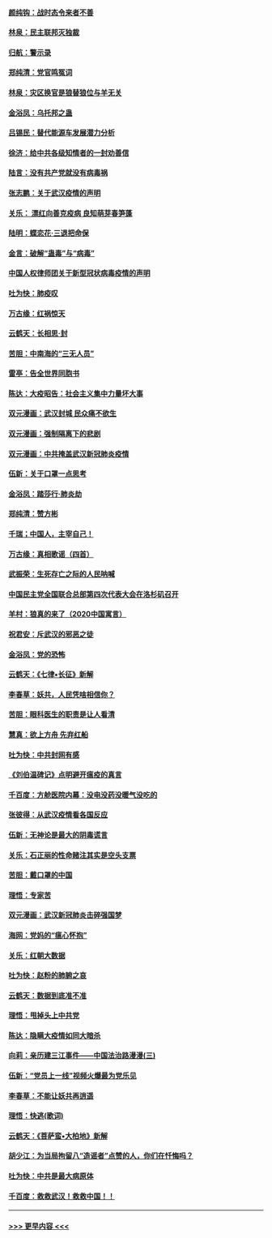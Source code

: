 #### [颜纯钩：战时态令来者不善](../pages/nsc993/n11872011.md?t=02161533) 
#### [林泉：民主联邦灭独裁](../pages/nsc993/n11870998.md?t=02161533) 
#### [归航：警示录](../pages/nsc993/n11870963.md?t=02161533) 
#### [郑纯清：党官鸣冤词](../pages/nsc993/n11870938.md?t=02161533) 
#### [林泉：灾区换官是狼替狼位与羊无关](../pages/nsc993/n11870896.md?t=02161533) 
#### [金浴凤：乌托邦之蛊](../pages/nsc993/n11870879.md?t=02161533) 
#### [吕锡民：替代能源车发展潜力分析](../pages/nsc993/n11870656.md?t=02161533) 
#### [徐济：给中共各级知情者的一封劝善信](../pages/nsc993/n11868561.md?t=02161533) 
#### [陆言：没有共产党就没有病毒祸](../pages/nsc993/n11868232.md?t=02161533) 
#### [张志鹏：关于武汉疫情的声明](../pages/nsc993/n11867182.md?t=02161533) 
#### [关乐： 漂红向善克疫病 良知萌芽春笋蓬](../pages/nsc993/n11865710.md?t=02161533) 
#### [陆明：蝶恋花‧三退把命保](../pages/nsc993/n11865673.md?t=02161533) 
#### [金言：破解“蛊毒”与“病毒”](../pages/nsc993/n11864103.md?t=02161533) 
#### [中国人权律师团关于新型冠状病毒疫情的声明](../pages/nsc993/n11864249.md?t=02161533) 
#### [吐为快：肺疫叹](../pages/nsc993/n11864027.md?t=02161533) 
#### [万古缘：红祸惊天](../pages/nsc993/n11864079.md?t=02161533) 
#### [云鹤天：长相思‧封](../pages/nsc993/n11864006.md?t=02161533) 
#### [苦胆：中南海的“三无人员”](../pages/nsc993/n11862997.md?t=02161533) 
#### [雷亭：告全世界同胞书](../pages/nsc993/n11862572.md?t=02161533) 
#### [陈达：大疫昭告：社会主义集中力量坏大事](../pages/nsc993/n11859419.md?t=02161533) 
#### [双元漫画：武汉封城 民众痛不欲生](../pages/nsc993/n11859287.md?t=02161533) 
#### [双元漫画：强制隔离下的悲剧](../pages/nsc993/n11859244.md?t=02161533) 
#### [双元漫画：中共掩盖武汉新冠肺炎疫情](../pages/nsc993/n11858249.md?t=02161533) 
#### [伍新：关于口罩一点思考](../pages/nsc993/n11859195.md?t=02161533) 
#### [金浴凤：踏莎行‧肺炎劫](../pages/nsc993/n11858227.md?t=02161533) 
#### [郑纯清：赞方彬](../pages/nsc993/n11856803.md?t=02161533) 
#### [千瑞；中国人，主宰自己！](../pages/nsc993/n11856793.md?t=02161533) 
#### [万古缘：真相歌谣（四首）](../pages/nsc993/n11856263.md?t=02161533) 
#### [武振荣：生死存亡之际的人民呐喊](../pages/nsc993/n11856256.md?t=02161533) 
#### [中国民主党全国联合总部第四次代表大会在洛杉矶召开](../pages/nsc993/n11856344.md?t=02161533) 
#### [羊村：狼真的来了（2020中国寓言）](../pages/nsc993/n11856229.md?t=02161533) 
#### [祝君安：斥武汉的邪恶之徒](../pages/nsc993/n11855861.md?t=02161533) 
#### [金浴凤：党的恐怖](../pages/nsc993/n11855849.md?t=02161533) 
#### [云鹤天：《七律▪长征》新解](../pages/nsc993/n11855479.md?t=02161533) 
#### [李春草：妖共，人民凭啥相信你？](../pages/nsc993/n11855196.md?t=02161533) 
#### [苦胆：眼科医生的职责是让人看清](../pages/nsc993/n11853840.md?t=02161533) 
#### [慧真：欲上方舟 先弃红船](../pages/nsc993/n11853483.md?t=02161533) 
#### [吐为快：中共封网有感](../pages/nsc993/n11852575.md?t=02161533) 
#### [《刘伯温碑记》点明避开瘟疫的真言](../pages/nsc993/n11852128.md?t=02161533) 
#### [千百度：方舱医院内幕：没电没药没暖气没吃的](../pages/nsc993/n11850211.md?t=02161533) 
#### [张彼得：从武汉疫情看各国反应](../pages/nsc993/n11850102.md?t=02161533) 
#### [伍新：无神论是最大的阴毒谎言](../pages/nsc993/n11846129.md?t=02161533) 
#### [关乐：石正丽的性命赌注其实是空头支票](../pages/nsc993/n11846109.md?t=02161533) 
#### [苦胆：戴口罩的中国](../pages/nsc993/n11845576.md?t=02161533) 
#### [理悟：专家苦](../pages/nsc993/n11845564.md?t=02161533) 
#### [双元漫画：武汉新冠肺炎击碎强国梦](../pages/nsc993/n11843320.md?t=02161533) 
#### [海网：党妈的“瘟心怀抱”](../pages/nsc993/n11840740.md?t=02161533) 
#### [关乐：红朝大数据](../pages/nsc993/n11840675.md?t=02161533) 
#### [吐为快：赵粉的肺腑之哀](../pages/nsc993/n11840618.md?t=02161533) 
#### [云鹤天：数据到底准不准](../pages/nsc993/n11840325.md?t=02161533) 
#### [理悟：甩掉头上中共党](../pages/nsc993/n11838826.md?t=02161533) 
#### [陈达：隐瞒大疫情如同大暗杀](../pages/nsc993/n11838771.md?t=02161533) 
#### [向莉：亲历建三江事件——中国法治路漫漫(三)](../pages/nsc993/n11831825.md?t=02161533) 
#### [伍新：“党员上一线”视频火爆最为党乐见](../pages/nsc993/n11838200.md?t=02161533) 
#### [李春草：不能让妖共再逍遥](../pages/nsc993/n11838102.md?t=02161533) 
#### [理悟：快逃(歌词)](../pages/nsc993/n11838083.md?t=02161533) 
#### [云鹤天：《菩萨蛮▪大柏地》新解](../pages/nsc993/n11838059.md?t=02161533) 
#### [胡少江：为当局拘留八“造谣者”点赞的人，你们在忏悔吗？](../pages/nsc993/n11836801.md?t=02161533) 
#### [吐为快：中共是最大病原体](../pages/nsc993/n11836748.md?t=02161533) 
#### [千百度：救救武汉！救救中国！！](../pages/nsc993/n11836145.md?t=02161533) 

----
#### [ >>> 更早内容 <<< ](../indexes/nsc993-earlier.md)

